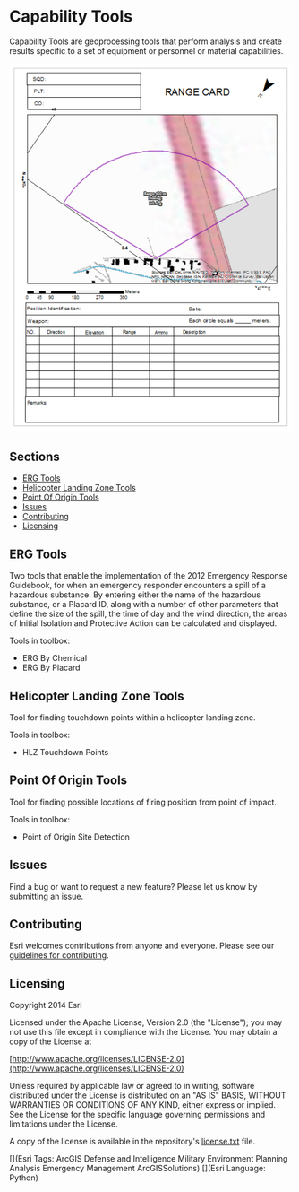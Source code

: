 # Capability Tools

Capability Tools are geoprocessing tools that perform analysis and create results specific to a set of equipment or personnel or material capabilities.

![Image of repository-template](capability_screenshot.png)

## Sections

* [ERG Tools](#erg-tools)
* [Helicopter Landing Zone Tools](#helicopter-landing-zone-tools)
* [Point Of Origin Tools](#point-of-origin-tools)
* [Issues](#issues)
* [Contributing](#contributing)
* [Licensing](#licensing)

## ERG Tools

Two tools that enable the implementation of the 2012 Emergency Response Guidebook, for when an emergency responder encounters a spill of a hazardous substance. By entering either the name of the hazardous substance, or a Placard ID, along with a number of other parameters that define the size of the spill, the time of day and the wind direction, the areas of Initial Isolation and Protective Action can be calculated and displayed.

Tools in toolbox:
* ERG By Chemical
* ERG By Placard

## Helicopter Landing Zone Tools

Tool for finding touchdown points within a helicopter landing zone.

Tools in toolbox:
* HLZ Touchdown Points

## Point Of Origin Tools

Tool for finding possible locations of firing position from point of impact.

Tools in toolbox:
* Point of Origin Site Detection

## Issues

Find a bug or want to request a new feature?  Please let us know by submitting an issue.

## Contributing

Esri welcomes contributions from anyone and everyone. Please see our [guidelines for contributing](https://github.com/esri/contributing).

## Licensing

Copyright 2014 Esri

Licensed under the Apache License, Version 2.0 (the "License");
you may not use this file except in compliance with the License.
You may obtain a copy of the License at

   [http://www.apache.org/licenses/LICENSE-2.0](http://www.apache.org/licenses/LICENSE-2.0)

Unless required by applicable law or agreed to in writing, software
distributed under the License is distributed on an "AS IS" BASIS,
WITHOUT WARRANTIES OR CONDITIONS OF ANY KIND, either express or implied.
See the License for the specific language governing permissions and
limitations under the License.

A copy of the license is available in the repository's
[license.txt](license.txt) file.

[](Esri Tags: ArcGIS Defense and Intelligence Military Environment Planning Analysis Emergency Management ArcGISSolutions)
[](Esri Language: Python)
